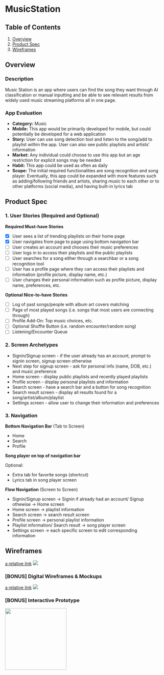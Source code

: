 # MusicStation

## Table of Contents
1. [Overview](#Overview)
1. [Product Spec](#Product-Spec)
1. [Wireframes](#Wireframes)

## Overview
### Description
Music Station is an app where users can find the song they want through AI classification or manual inputting and be able to see relevant results from widely used music streaming platforms all in one page.

### App Evaluation
- **Category:** Music
- **Mobile:** This app would be primarily developed for mobile, but could potentially be developed for a web application
- **Story:** User can use song detection tool and listen to the song/add to playlist within the app. User can also see public playlists and artists' information
- **Market:** Any individual could choose to use this app but an age restriction for explicit songs may be needed
- **Habit:** This app could be used as often as daily
- **Scope:** The initial required functionalities are song recognition and song player. Eventually, this app could be expanded with more features such as adding/following friends and artists, sharing music to each other or to other platforms (social media), and having built-in lyrics tab

## Product Spec
### 1. User Stories (Required and Optional)

**Required Must-have Stories**

- [x] User sees a list of trending playlists on their home page
- [x] User navigates from page to page using bottom navigation bar
- [ ] User creates an account and chooses their music preferences
- [ ] User logs in to access their playlists and the public playlists
- [ ] User searches for a song either through a searchbar or a song recognition tool
- [ ] User has a profile page where they can access their playlists and information (profile picture, display name, etc.)
- [ ] User changes their personal information such as profile picture, display name, preferences, etc.

**Optional Nice-to-have Stories**

- [ ] Log of past songs/people with album art covers matching
- [ ] Page of most played songs (i.e. songs that most users are connecting through)
- [ ] Profile Add-On: Top music choices, etc.
- [ ] Optional Shuffle Button (i.e. random encounter/random song)
- [ ] Listening/Encounter Queue

### 2. Screen Archetypes

* Signin/Signup screen - if the user already has an account, prompt to signin screen, signup screen otherwise
* Next step for signup screen - ask for personal info (name, DOB, etc.) and music preference
* Home screen - display public playlists and recently played playlists
* Profile screen - display personal playlists and information
* Search screen - have a search bar and a button for song recognition
* Search result screen - display all results found for a song/artist/album/playlist
* Settings screen - allow user to change their information and preferences

### 3. Navigation

**Bottom Navigation Bar** (Tab to Screen)

* Home
* Search
* Profile

**Song player on top of navigation bar**

Optional:
* Extra tab for favorite songs (shortcut)
* Lyrics tab in song player screen

**Flow Navigation** (Screen to Screen)
* Signin/Signup screen -> Signin if already had an account/ Signup othewise -> Home screen
* Home screen -> playlist information
* Search screen -> search result screen
* Profile screen -> personal playlist information
* Playlist information/ Search result -> song player screen
* Settings screen -> each specific screen to edit corresponding information

## Wireframes
[a relative link](prototype.png)
<img src="https://www.linkpicture.com/view.php?img=LPic6262e4cbd8e501253907758"><br>

### [BONUS] Digital Wireframes & Mockups
[a relative link](prototype.png)
<img src="https://www.linkpicture.com/view.php?img=LPic6262e4cbd8e501253907758">

### [BONUS] Interactive Prototype
<img src="https://media.giphy.com/media/HfgBKsqZgP1j2fWRrr/giphy.gif" width=200>
